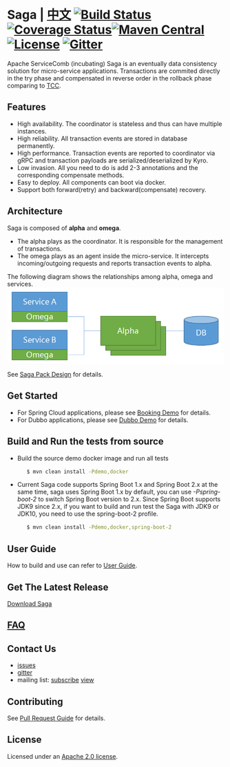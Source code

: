 # Saga | [中文](README_ZH.md) [![Build Status](https://travis-ci.org/apache/incubator-servicecomb-saga.svg?branch=master)](https://travis-ci.org/apache/incubator-servicecomb-saga?branch=master) [![Coverage Status](https://coveralls.io/repos/github/apache/incubator-servicecomb-saga/badge.svg?branch=master)](https://coveralls.io/github/apache/incubator-servicecomb-saga?branch=master)[![Maven Central](https://maven-badges.herokuapp.com/maven-central/org.apache.servicecomb.saga/saga/badge.svg)](http://search.maven.org/#search%7Cga%7C1%7Corg.apache.servicecomb.saga) [![License](https://img.shields.io/badge/license-Apache%202-4EB1BA.svg)](https://www.apache.org/licenses/LICENSE-2.0.html) [![Gitter](https://img.shields.io/badge/ServiceComb-Gitter-ff69b4.svg)](https://gitter.im/ServiceCombUsers/Lobby)
Apache ServiceComb (incubating) Saga is an eventually data consistency solution for micro-service applications. Transactions are commited directly in the try phase and compensated in reverse order in the rollback phase comparing to [TCC](http://design.inf.usi.ch/sites/default/files/biblio/rest-tcc.pdf). 

## Features
* High availability. The coordinator is stateless and thus can have multiple instances.
* High reliability. All transaction events are stored in database permanently.
* High performance. Transaction events are reported to coordinator via gRPC and transaction payloads are serialized/deserialized by Kyro.
* Low invasion. All you need to do is add 2-3 annotations and the corresponding compensate methods.
* Easy to deploy. All components can boot via docker.
* Support both forward(retry) and backward(compensate) recovery.

## Architecture
Saga is composed of  **alpha** and **omega**.
* The alpha plays as the coordinator. It is responsible for the management of transactions.
* The omega plays as an agent inside the micro-service. It intercepts incoming/outgoing requests and reports transaction events to alpha.

The following diagram shows the relationships among alpha, omega and services.
![Saga Pack Architecture](docs/static_files/pack.png)

See [Saga Pack Design](docs/design.md) for details. 

## Get Started
* For Spring Cloud applications, please see [Booking Demo](saga-demo/saga-spring-cloud-demo/README.md) for details.
* For Dubbo applications, please see [Dubbo Demo](saga-demo/saga-dubbo-demo/README.md) for details.

## Build and Run the tests from source
* Build the source demo docker image and run all tests
   ```bash
      $ mvn clean install -Pdemo,docker
   ```   
* Current Saga code supports Spring Boot 1.x and Spring Boot 2.x at the same time, saga uses Spring Boot 1.x by default, you can use *-Pspring-boot-2* to switch Spring Boot version to 2.x.
Since Spring Boot supports JDK9 since 2.x, if you want to build and run test the Saga with JDK9 or JDK10, you need to use the spring-boot-2 profile. 
   ```bash
      $ mvn clean install -Pdemo,docker,spring-boot-2
   ```   

## User Guide
How to build and use can refer to [User Guide](docs/user_guide.md).

## Get The Latest Release

[Download Saga](http://servicecomb.incubator.apache.org/release/saga-downloads/)

## [FAQ](FAQ.md)

## Contact Us
* [issues](https://issues.apache.org/jira/browse/SCB)
* [gitter](https://gitter.im/ServiceCombUsers/Lobby)
* mailing list: [subscribe](mailto:dev-subscribe@servicecomb.incubator.apache.org) [view](https://lists.apache.org/list.html?dev@servicecomb.apache.org)

## Contributing
See [Pull Request Guide](http://servicecomb.incubator.apache.org/developers/submit-codes/) for details.

## License
Licensed under an [Apache 2.0 license](https://github.com/apache/incubator-servicecomb-saga/blob/master/LICENSE).
